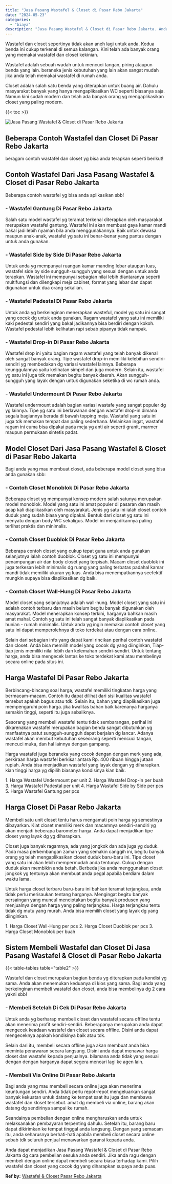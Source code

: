 ```yaml
---
title: "Jasa Pasang Wastafel & Closet di Pasar Rebo Jakarta"
date: "2024-05-23"
categories: 
  - "biaya"
description: "Jasa Pasang Wastafel & Closet di Pasar Rebo Jakarta. Anda dapat menjadikan Jasa Pasang Wastafel & Closet di Pasar Rebo Jakarta dg cara pembelian sesuka anda..."
---
```


Wastafel dan closet sepertinya tidak akan aneh lagi untuk anda. Kedua benda ini cukup terkenal di semua kalangan. Kini telah ada banyak orang yang memakai wastafel dan closet kekinian.

Wastafel adalah sebuah wadah untuk mencuci tangan, piring ataupun benda yang lain. beraneka jenis kebutuhan yang lain akan sangat mudah jika anda telah memakai wastafel di rumah anda.

Closet adalah salah satu benda yang diterapkan untuk buang air. Dahulu masyarakat banyak yang hanya mengaplikasikan WC seperti biasanya saja. Namun kini sudah modern dan telah ada banyak orang yg mengaplikasikan closet yang paling modern.

{{< toc >}}

![Jasa Pasang Wastafel & Closet di Pasar Rebo Jakarta](/images/wastafel-closet-murah43.png)

## Beberapa Contoh Wastafel dan Closet Di Pasar Rebo Jakarta

beragam contoh wastafel dan closet yg bisa anda terapkan seperti berikut!

## Contoh Wastafel Dari Jasa Pasang Wastafel & Closet di Pasar Rebo Jakarta

Beberapa contoh wastafel yg bisa anda aplikasikan sbb!

### \- Wastafel Gantung Di Pasar Rebo Jakarta

Salah satu model wastafel yg teramat terkenal diterapkan oleh masyarakat merupakan wastafel gantung. Wastafel ini akan membuat gaya kamar mandi bakal jadi lebih nyaman bila anda menggunakannya. Baik untuk dewasa maupun anak-anak, wastafel yg satu ini benar-benar yang pantas dengan untuk anda gunakan.

### \- Wastafel Side by Side Di Pasar Rebo Jakarta

Untuk anda yg mempunyai ruangan kamar manding lebar ataupun luas, wastafel side by side sungguh-sungguh yang sesuai dengan untuk anda terapkan. Wastafel ini mempunyai sebagian nilai lebih diantaranya seperti multifungsi dan dilengkapi meja cabinet, format yang lebar dan dapat digunakan untuk dua orang sekalian.

### \- Wastafel Padestal Di Pasar Rebo Jakarta

Untuk anda yg berkeinginan menerapkan wasteful, model yg satu ini sangat yang cocok dg untuk anda gunakan. Ragam wastafel yang satu ini memiliki kaki pedestal sendiri yang bakal jadikannya bisa berdiri dengan kokoh. Wastafel pedestal lebih kelihatan rapi sebab pipanya tidak nampak.

### \- Wastafel Drop-in Di Pasar Rebo Jakarta

Wastafel drop ini yaitu bagian ragam wastafel yang telah banyak dikenal oleh sangat banyak orang. Tipe wastafel drop-in memiliki kelebihan sendiri-sendiri yg membedakan dg variasi wastafel lainnya. Beberapa keunggulannya yaitu kelihatan simpel dan juga modern. Selain itu, wastafel yg satu ini juga tdk memakan begitu banyak daerah. Akan sungguh-sungguh yang layak dengan untuk digunakan seketika di wc rumah anda.

### \- Wastafel Undermount Di Pasar Rebo Jakarta

Wastafel undermount adalah bagian variasi wastafe yang sangat populer dg yg lainnya. Tipe yg satu ini berlawanan dengan wastafel drop-in dimana segala bagiannya berada di bawah topping meja. Wastafel yang satu ini juga tdk memakan tempat dan paling sederhana. Melainkan ingat, wastafel ragam ini cuma bisa dipakai pada meja yg anti air seperti granit, marmer maupun permukaan sintetis padat.

## Model Closet Dari Jasa Pasang Wastafel & Closet di Pasar Rebo Jakarta

Bagi anda yang mau membuat closet, ada beberapa model closet yang bisa anda gunakan sbb:

### \- Contoh Closet Monoblok Di Pasar Rebo Jakarta

Beberapa closet yg mempunyai konsep modern salah satunya merupakan model monoblok. Model yang satu ini amat populer di pasaran dan masih acap kali diaplikasikan oleh masyarakat. Jenis yg satu ini ialah closet contoh duduk yang sudah biasa yang dipakai. Bentuk dari closet yg satu ini menyatu dengan body WC sekaligus. Model ini menjadikannya paling terlihat praktis dan minimalis.

### \- Contoh Closet Duoblok Di Pasar Rebo Jakarta

Beberapa contoh closet yang cukup tepat guna untuk anda gunakan selanjutnya ialah contoh duoblok. Closet yg satu ini mempunyai penampungan air dan body closet yang terpisah. Macam closet duoblok ini juga terkesan lebih minimalis dg ruang yang paling terbatas padahal kamar mandi tidak memiliki ukuran yg luas. Anda bisa menempatkannya seefektif mungkin supaya bisa diaplikasikan dg baik.

### \- Contoh Closet Wall-Hung Di Pasar Rebo Jakarta

Model closet yang selanjutnya adalah wall-hung. Model closet yang satu ini adalah contoh terbaru dan masih belum begitu banyak digunakan oleh masyarakat. Model menerapkan konsep terkini, harganya bahkan masih amat mahal. Contoh yg satu ini telah sangat banyak diaplikasikan pada hunian - rumah minimalis. Untuk anda yg ingin memakai contoh closet yang satu ini dapat memperolehnya di toko terdekat atau dengan cara online.

Selain dari sebagian info yang dapat kami rincikan perihal contoh wastafel dan closet. Anda bisa memilih model yang cocok dg yang diinginkan, Tiap-tiap jenis memiliki nilai lebih dan kelemahan sendiri-sendiri. Untuk tentang harga, anda bisa mengecek lantas ke toko terdekat kami atau membelinya secara online pada situs ini.

## Harga Wastafel Di Pasar Rebo Jakarta

Berbincang-bincang soal harga, wastafel memiliki tingkatan harga yang bermacam-macam. Contoh itu dapat dilihat dari sisi kualitas wastafel tersebut apakah bagus atau tdk. Selain itu, bahan yang diaplikasikan juga mempengaruhi poin harga. jika kwalitas bahan baik karenanya harganya semakin tinggi, seperti itu juga sebaliknya.

Sesorang yang membeli wastafel tentu tidak sembarangan, perihal ini dikarenakan wastafel merupakan bagian benda sangat dibutuhkan yg manfaatnya patut sungguh-sungguh dapat berjalan dg lancar. Adanya wastafel akan membut kebutuhan seseorang seperti mencuci tangan, mencuci muka, dan hal lainnya dengan gampang.

Harga wastafel juga beraneka yang cocok dengan dengan merk yang ada, perkiraan harga wastafel berkisar antara Rp. 400 ribuan hingga jutaan rupiah. Anda bisa menjadikan wastafel yang layak dengan yg diharapkan. kian tinggi harga yg dipilih biasanya kondisinya kian baik.

1\. Harga Wastafel Undermount per unit 2. Harga Wastafel Drop-in per buah 3. Harga Wastafel Padestal per unit 4. Harga Wastafel Side by Side per pcs 5. Harga Wastafel Gantung per pcs

## Harga Closet Di Pasar Rebo Jakarta

Membeli satu unit closet tentu harus mengamati poin harga yg semestinya dibayarkan. Kiat closet memiliki merk dan macamnya sendiri-sendiri yg akan menjadi beberapa barometer harga. Anda dapat menjadikan tipe closet yang layak dg yg diharapkan.

Closet juga banyak ragamnya, ada yang jongkok dan ada juga yg duduk. Pada masa perkembangan zaman yang semakin canggih ini, begitu banyak orang yg telah mengaplikasikan closet duduk baru-baru ini. Tipe closet yang satu ini akan lebih mempermudah anda tentunya. Cukup dengan duduk akan membikin anda betah. Berbeda jika anda menggunakan closet jongkok yg tentunya akan membuat anda pegal apabila berdiam dalam waktu lama.

Untuk harga closet terbaru baru-baru ini bahkan teramat terjangkau, anda tidak perlu merisaukan tentang harganya. Mengingat begitu banyak persaingan yang muncul menciptakan begitu banyak produsen yang menjualnya dengan harga yang paling terjangkau. Harga terjangkau tentu tidak dg mutu yang murah. Anda bisa memilih closet yang layak dg yang diinginkan.

1\. Harga Closet Wall-Hung per pcs 2. Harga Closet Duoblok per pcs 3. Harga Closet Monoblok per buah

## Sistem Membeli Wastafel dan Closet Di Jasa Pasang Wastafel & Closet di Pasar Rebo Jakarta

{{< table-tables table="table2" >}}

Wastafel dan closet merupakan bagian benda yg diterapkan pada kondisi yg sama. Anda akan menemukan keduanya di kios yang sama. Bagi anda yang berkeinginan membeli wastafel dan closet, anda bisa membelinya dg 2 cara yakni sbb!

### \- Membeli Setelah Di Cek Di Pasar Rebo Jakarta

Untuk anda yg berharap membeli closet dan wastafel secara offline tentu akan menerima profit sendiri-sendiri. Beberapanya merupakan anda dapat mengecek keadaan wastafel dan closet secara offline. Disini anda dapat mengeceknya apakah kondisinya baik atau tdk.

Selain dari itu, membeli secara offline juga akan membuat anda bisa meminta penawaran secara langsung. Disini anda dapat menawar harga closet dan wastafel kepada penjualnya. bilamana anda tidak yang sesuai dengan dengan harganya dapat segera mencari lagi ke agen lain.

### \- Membeli Via Online Di Pasar Rebo Jakarta

Bagi anda yang mau membeli secara online juga akan menerima keuntungan sendiri. Anda tidak perlu repot-repot mengeluarkan sangat banyak kekuatan untuk datang ke tempat saat itu juga dan membawa wastafel dan kloset tersebut. amat dg membeli via online, barang akan datang dg sendirinya sampai ke rumah.

Seandainya pembelian dengan online mengharuskan anda untuk melaksanakan pembayaran terpenting dahulu. Setelah itu, barang baru dapat dikirimkan ke tempat tinggal anda langsung. Dengan yang semacam itu, anda seharusnya berhati-hati apabila membeli closet secara online sebab tdk seluruh penjual menawarkan garansi kepada anda.

Anda dapat menjadikan Jasa Pasang Wastafel & Closet di Pasar Rebo Jakarta dg cara pembelian sesuka anda sendiri. Jika anda ragu dengan membeli dengan online dapat membeli secara biasa terhadap kami. Pilih wastafel dan closet yang cocok dg yang diharapkan supaya anda puas.

**Ref by:** [Wastafel & Closet Pasar Rebo Jakarta](https://id.wikipedia.org/wiki/Wastafel)
